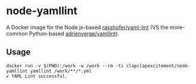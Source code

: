 # node-yamllint

A Docker image for the Node.js-based [rasshofer/yaml-lint](https://github.com/rasshofer/yaml-lint) (VS the more-common Python-based [adrienverge/yamllint](https://github.com/adrienverge/yamllint)).

## Usage

```
docker run -v $(PWD):/work -w /work --rm -ti clapclapexcitement/node-yamllint yamllint /work/**/*.yml
✔ YAML Lint successful.
```
